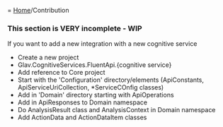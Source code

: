 = [Home](/README.md)/Contribution

### This section is VERY incomplete - WIP

If you want to add a new integration with a new cognitive service

* Create a new project
* Glav.CognitiveServices.FluentApi.{cognitive service}
* Add reference to Core project
* Start with the 'Configuration' directory/elements (ApiConstants, ApiServiceUriCollection, *ServiceCOnfig classes)
* Add in 'Domain' directory starting with ApiOperations
* Add in ApiResponses to Domain namespace
* Do AnalysisResult class and AnalysisContext in Domain namespace
* Add ActionData and ActionDataItem classes


